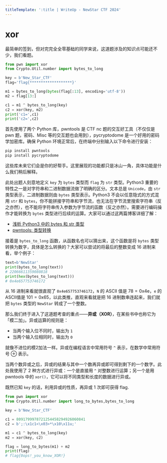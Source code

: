 ```yaml
---
titleTemplate: ':title | WriteUp - NewStar CTF 2024'
---
```


# xor

最简单的签到，但对完完全全零基础的同学来说，这道题涉及的知识点可能还不少，我们看题。

```python
from pwn import xor
from Crypto.Util.number import bytes_to_long

key = b'New_Star_CTF'
flag='flag{*******************}'

m1 = bytes_to_long(bytes(flag[:13], encoding='utf-8'))
m2 = flag[13:]

c1 = m1 ^ bytes_to_long(key)
c2 = xor(key, m2)
print('c1=',c1)
print('c2=',c2)
```

首先使用了两个 Python 库，pwntools 是 CTF nc 题的交互好工具<span data-desc>（不仅仅是 pwn 题，密码、Misc 等的交互题也会用到）</span>，pycryptodome 是一个好用的密码学加密库。确保 Python 环境正常后，在终端中分别输入以下命令进行安装：

```bash
pip install pwntools
pip install pycryptodome
```

这些库未来它们会是你的好帮手。这里展现的功能都只是冰山一角，具体功能是什么我们稍后解释。

此处出题人刻意地定义 `key` 为 `bytes` 类型而 `flag` 为 `str` 类型。Python3 重要的特性之一是对字符串和二进制数据流做了明确的区分。文本总是 `Unicode`，由 `str` 类型表示，二进制数据则由 `bytes` 类型表示。Python3 不会以任意隐式的方式混用 `str` 和 `bytes`，你不能拼接字符串和字节流，也无法在字节流里搜索字符串（反之亦然），也不能将字符串传入参数为字节流的函数（反之亦然）。需要进行编码操作才能转换为 `bytes` 类型进行后续的运算。大家可以通过这两篇博客详细了解：

- [浅析 Python3 中的 bytes 和 str 类型](https://www.cnblogs.com/chownjy/p/6625299.html)
- [pwntools: 类型转换](https://blog.csdn.net/m0_53932372/article/details/120171733)

接着是 `bytes_to_long` 函数，从函数名也可以猜出来，这个函数是将 `bytes` 类型转换为数字，具体是怎么转换的？大家可以尝试的将最后的整数变成 16 进制来看，举个例子：

```python
text=b'NewStar'
print(bytes_to_long(text))
# 22066611359080818
print(hex(bytes_to_long(text)))
# 0x4e657753746172
```

从 16 进制来看就很直观了 `0x4e657753746172`，`N` 的 ASCII 值是 $\mathrm{78=0x4e}$，`e` 的 ASCII值是 $\mathrm{101=0x65}$，以此类推，直观来看就是把 16 进制数串连起来，我们就把 `bytes` 类型的 `NewStar` 转成了一个整数。

那么我们终于进入了这道题考查的重点——**异或（XOR）**，在某些书中也称它为「模二加」。异或运算的规则是：

- 当两个输入位不同时，输出为 `1`
- 当两个输入位相同时，输出为 `0`

就像不进位的模2加法一样。异或在编程语言中常用符号 `^` 表示，在数学中常用符号 $\oplus$ 表示。

当两个数异或之后，异或的结果与其中一个数再异或即可得到剩下的一个数字。此处我使用了 2 种方式进行异或：一个是直接用 `^` 对整数进行运算；另一个是用 pwntools 中的 `xor()`，它可以将不同类型和长度的数据进行异或。

既然已知 `key` 的话，利用异或的性质，再异或 1 次即可获得 flag.

```python
from pwn import xor
from Crypto.Util.number import long_to_bytes,bytes_to_long

key = b'New_Star_CTF'

c1 = 8091799978721254458294926060841
c2 = b';:\x1c1<\x03>*\x10\x11u;'

m1 = c1 ^ bytes_to_long(key)
m2 = xor(key, c2)

flag = long_to_bytes(m1) + m2
print(flag)
# flag{0ops!_you_know_XOR!}
```
